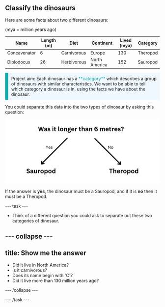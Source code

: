 ## Classify the dinosaurs

Here are some facts about two different dinosaurs:

(mya = million years ago)

| Name         | Length (m)  | Diet        | Continent      | Lived (mya)  | Category  |
|--------------|-------------|-------------|----------------|--------------|-----------|
| Concavenator | 6           | Carnivorous | Europe         | 130          | Theropod  |
| Diplodocus   | 26          | Herbivorous | North America  | 152          | Sauropod  |

<p style="border-left: solid; border-width:10px; border-color: #0faeb0; background-color: aliceblue; padding: 10px;">
Project aim: Each dinosaur has a <span style="color: #0faeb0">**category**</span> which describes a group of dinosaurs with similar characteristics. We want to be able to tell which category a dinosaur is in, using the facts we have about the dinosaur.
</p>

You could separate this data into the two types of dinosaur by asking this question:

![Image of a decision tree with the question 'Was it longer than 6 metres?'](images/decision1.png)

If the answer is **yes**, the dinosaur must be a Sauropod, and if it is **no** then it must be a Theropod. 

--- task ---
+ Think of a different question you could ask to separate out these two categories of dinosaur.

--- collapse ---
--- 
title: Show me the answer
---

- Did it live in North America?
- Is it carnivorous?
- Does its name begin with 'C'?
- Did it live more than 130 million years ago?

--- /collapse ---

--- /task ---
